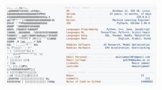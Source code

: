 <picture>
  <source srcset="https://raw.githubusercontent.com/mmazinjameel/mmazinjameel/main/dark_mode.svg?v=1761157002" media="(prefers-color-scheme: dark)">
  <img src="https://raw.githubusercontent.com/mmazinjameel/mmazinjameel/main/light_mode.svg?v=1761157002">
</picture>
